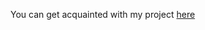  You can get acquainted with my project  [here](https://darimatveeva.github.io/Coffee-house/coffee-house/index.html)
